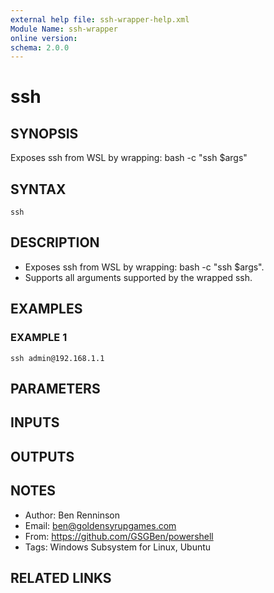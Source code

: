```yaml
---
external help file: ssh-wrapper-help.xml
Module Name: ssh-wrapper
online version:
schema: 2.0.0
---
```


# ssh

## SYNOPSIS
Exposes ssh from WSL by wrapping: bash -c "ssh $args"

## SYNTAX

```
ssh
```

## DESCRIPTION
- Exposes ssh from WSL by wrapping: bash -c "ssh $args".
- Supports all arguments supported by the wrapped ssh.

## EXAMPLES

### EXAMPLE 1
```
ssh admin@192.168.1.1
```

## PARAMETERS

## INPUTS

## OUTPUTS

## NOTES
- Author: Ben Renninson
- Email: ben@goldensyrupgames.com
- From: https://github.com/GSGBen/powershell
- Tags: Windows Subsystem for Linux, Ubuntu

## RELATED LINKS
